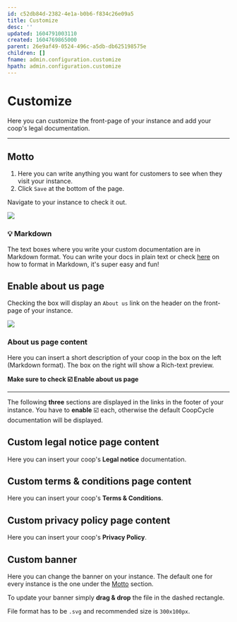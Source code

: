 ```yaml
---
id: c52db84d-2382-4e1a-b0b6-f834c26e09a5
title: Customize
desc: ''
updated: 1604791003110
created: 1604769865000
parent: 26e9af49-0524-496c-a5db-db625198575e
children: []
fname: admin.configuration.customize
hpath: admin.configuration.customize
---
```

<link rel="stylesheet" href="https://stackpath.bootstrapcdn.com/bootstrap/4.5.0/css/bootstrap.min.css" integrity="sha384-9aIt2nRpC12Uk9gS9baDl411NQApFmC26EwAOH8WgZl5MYYxFfc+NcPb1dKGj7Sk" crossorigin="anonymous">
<script src="https://code.jquery.com/jquery-3.5.1.slim.min.js" integrity="sha384-DfXdz2htPH0lsSSs5nCTpuj/zy4C+OGpamoFVy38MVBnE+IbbVYUew+OrCXaRkfj" crossorigin="anonymous"></script>
<script src="https://cdn.jsdelivr.net/npm/popper.js@1.16.0/dist/umd/popper.min.js" integrity="sha384-Q6E9RHvbIyZFJoft+2mJbHaEWldlvI9IOYy5n3zV9zzTtmI3UksdQRVvoxMfooAo" crossorigin="anonymous"></script>
<script src="https://stackpath.bootstrapcdn.com/bootstrap/4.5.0/js/bootstrap.min.js" integrity="sha384-OgVRvuATP1z7JjHLkuOU7Xw704+h835Lr+6QL9UvYjZE3Ipu6Tp75j7Bh/kR0JKI" crossorigin="anonymous"></script>

# Customize

<div class="alert alert-info" role="alert">
Here you can customize the front-page of your instance and add your coop's legal documentation.
</div>

* * *

## Motto

1. Here you can write anything you want for customers to see when they visit your instance.
2. Click `Save` at the bottom of the page.

Navigate to your instance to check it out.

![](coopcycle-docs/assets/images/2020-11-07-20-18-53.png)

<div class="alert alert-success" role="alert">
<h3 class="alert-heading">💡 Markdown</h3>The text boxes where you write your custom documentation are in Markdown format. You can write your docs in plain text or check <a href="https://www.markdownguide.org/" class="alert-link">here</a> on how to format in Markdown, it's super easy and fun!
</div>

## Enable about us page

Checking the box will display an `About us` link on the header on the front-page of your instance.

![](coopcycle-docs/assets/images/2020-11-07-20-15-52.png)

### About us page content

Here you can insert a short description of your coop in the box on the left (Markdown format). The box on the right will show a Rich-text preview. 

**Make sure to check ☑️ Enable about us page**

* * *

<div class="alert alert-info" role="alert">
The following <strong>three</strong> sections are displayed in the links in the footer of your instance. You have to <strong>enable</strong> ☑️ each, otherwise the default CoopCycle documentation will be displayed. 
</div>

## Custom legal notice page content

Here you can insert your coop's **Legal notice** documentation.

## Custom terms & conditions page content

Here you can insert your coop's **Terms & Conditions**.

## Custom privacy policy page content

Here you can insert your coop's **Privacy Policy**.

## Custom banner

Here you can change the banner on your instance. The default one for every instance is the one under the [Motto](#motto) section.

To update your banner simply **drag & drop** the file in the dashed rectangle.

File format has to be `.svg` and recommended size is `300x100px`.


